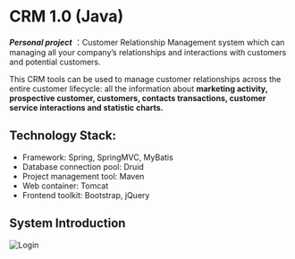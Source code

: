 # CRM 1.0 (Java)
***Personal project*** ：Customer Relationship Management system which can managing all your company’s relationships and interactions with customers and potential customers. 

This CRM tools can be used to manage customer relationships across the entire customer lifecycle: all the information about **marketing activity, prospective customer, customers, contacts transactions, customer service interactions and statistic charts.**

## Technology Stack: 
- Framework: Spring, SpringMVC, MyBatis
- Database connection pool: Druid
- Project management tool: Maven
- Web container: Tomcat
- Frontend toolkit: Bootstrap, jQuery

## System Introduction
![Login]()
